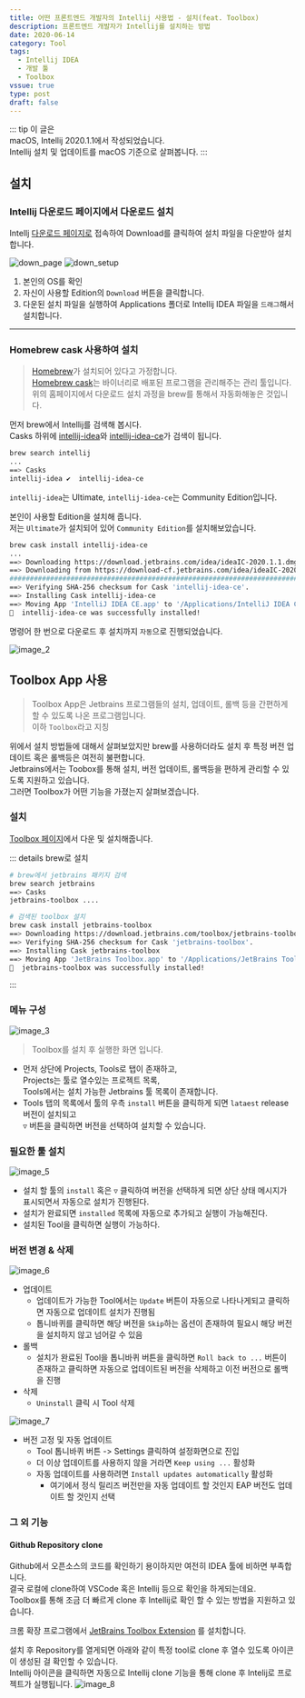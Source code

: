 ```yaml
---
title: 어떤 프론트엔드 개발자의 Intellij 사용법 - 설치(feat. Toolbox)
description: 프론트엔드 개발자가 Intellij를 설치하는 방법
date: 2020-06-14
category: Tool
tags:
  - Intellij IDEA
  - 개발 툴
  - Toolbox
vssue: true
type: post
draft: false
---
```

::: tip 이 글은  
macOS, Intellij 2020.1.1에서 작성되었습니다.  
Intellij 설치 및 업데이트를 macOS 기준으로 살펴봅니다.
:::

## 설치

### Intellij 다운로드 페이지에서 다운로드 설치

Intellj
[다운로드 페이지로](https://www.jetbrains.com/idea/download) 접속하여
Download를 클릭하여 설치 파일을 다운받아 설치합니다.

![down_page](./images/down_page.png)
![down_setup](./images/down_setup.png)
1. 본인의 OS를 확인
2. 자신이 사용할 Edition의 `Download` 버튼을 클릭합니다.
3. 다운된 설치 파일을 실행하여 Applications 폴더로 Intellij IDEA 파일을
   `드래그`해서 설치합니다.

---

### Homebrew cask 사용하여 설치
> [Homebrew](https://brew.sh/)가 설치되어 있다고 가정합니다.  
> [Homebrew cask](https://github.com/Homebrew/homebrew-cask)는 바이너리로
> 배포된 프로그램을 관리해주는 관리 툴입니다.  
> 위의 홈페이지에서 다운로드 설치 과정을 brew를 통해서 자동화해놓은 것입니다.

먼저 brew에서 Intellij를 검색해 봅시다.  
Casks 하위에
[intellij-idea](https://github.com/Homebrew/homebrew-cask/blob/master/Casks/intellij-idea.rb)와
[intellij-idea-ce](https://github.com/Homebrew/homebrew-cask/blob/master/Casks/intellij-idea-ce.rb)가
검색이 됩니다.

```bash
brew search intellij
...
==> Casks
intellij-idea ✔  intellij-idea-ce
```
`intellij-idea`는 Ultimate, `intellij-idea-ce`는 Community Edition입니다.

본인이 사용할 Edition을 설치해 줍니다.  
저는 `Ultimate`가 설치되어 있어 `Community Edition`를 설치해보았습니다.
```bash
brew cask install intellij-idea-ce
...
==> Downloading https://download.jetbrains.com/idea/ideaIC-2020.1.1.dmg
==> Downloading from https://download-cf.jetbrains.com/idea/ideaIC-2020.1.1.dmg
######################################################################## 100.0%
==> Verifying SHA-256 checksum for Cask 'intellij-idea-ce'.
==> Installing Cask intellij-idea-ce
==> Moving App 'IntelliJ IDEA CE.app' to '/Applications/IntelliJ IDEA CE.app'.
🍺  intellij-idea-ce was successfully installed!
```

명령어 한 번으로 다운로드 후 설치까지 `자동`으로 진행되었습니다.

![image_2](./images/image_2.png)

## Toolbox App 사용
> Toolbox App은 Jetbrains 프로그램들의 설치, 업데이트, 롤백 등을 간편하게 할 수 있도록
> 나온 프로그램입니다.  
> 이하 `Toolbox`라고 지칭

위에서 설치 방법들에 대해서 살펴보았지만 brew를 사용하더라도 설치 후 특정 버전 업데이트 혹은
롤백등은 여전히 불편합니다.  
Jetbrains에서는 Toobox를 통해 설치, 버전 업데이트, 롤백등을 편하게 관리할 수 있도록
지원하고 있습니다.  
그러면 Toolbox가 어떤 기능을 가졌는지 살펴보겠습니다.


### 설치
[Toolbox 페이지](https://www.jetbrains.com/toolbox-app/)에서 다운 및 설치해줍니다.

::: details brew로 설치
```bash
# brew에서 jetbrains 패키지 검색
brew search jetbrains
==> Casks
jetbrains-toolbox ....

# 검색된 toolbox 설치
brew cask install jetbrains-toolbox   
==> Downloading https://download.jetbrains.com/toolbox/jetbrains-toolbox-1.17.7018.dmg
==> Verifying SHA-256 checksum for Cask 'jetbrains-toolbox'.
==> Installing Cask jetbrains-toolbox
==> Moving App 'JetBrains Toolbox.app' to '/Applications/JetBrains Toolbox.app'.
🍺  jetbrains-toolbox was successfully installed!

```
:::

### 메뉴 구성

![image_3](./images/image_3.png)
> Toolbox를 설치 후 실행한 화면 입니다.

- 먼저 상단에 Projects, Tools로 탭이 존재하고,  
  Projects는 툴로 열수있는 프로젝트 목록,  
  Tools에서는 설치 가능한 Jetbrains 툴 목록이 존재합니다.
- Tools 탭의 목록에서 툴의 우측 `install` 버튼을 클릭하게 되면 `lataest` release
  버전이 설치되고  
  `▽` 버튼을 클릭하면 버전을 선택하여 설치할 수 있습니다.

### 필요한 툴 설치

![image_5](./images/image_5.png)

- 설치 할 툴의 `install` 혹은 `▽` 클릭하여 버전을 선택하게 되면 상단 상태 메시지가
  표시되면서 자동으로 설치가 진행된다.
- 설치가 완료되면 `installed` 목록에 자동으로 추가되고 실행이 가능해진다.
- 설치된 Tool을 클릭하면 실행이 가능하다.

### 버전 변경 & 삭제
![image_6](./images/image_6.png)

- 업데이트
  - 업데이트가 가능한 Tool에서는 `Update` 버튼이 자동으로 나타나게되고 클릭하면 자동으로
    업데이트 설치가 진행됨
  - 톱니바퀴를 클릭하면 해당 버전을 `Skip`하는 옵션이 존재하여 필요시 해당 버전을 설치하지
    않고 넘어갈 수 있음
- 롤백
  - 설치가 완료된 Tool을 톱니바퀴 버튼을 클릭하면 `Roll back to ...` 버튼이 존재하고
    클릭하면 자동으로 업데이트된 버전을 삭제하고 이전 버전으로 롤백을 진행
- 삭제
  - `Uninstall` 클릭 시 Tool 삭제

![image_7](./images/image_7.png)
- 버전 고정 및 자동 업데이트
  - Tool 톱니바퀴 버튼 -> Settings 클릭하여 설정화면으로 진입
  - 더 이상 업데이트를 사용하지 않을 거라면 `Keep using ...` 활성화
  - 자동 업데이트를 사용하려면 `Install updates automatically` 활성화
    - 여기에서 정식 릴리즈 버전만을 자동 업데이트 할 것인지 EAP 버전도 업데이트 할 것인지
      선택

### 그 외 기능

#### Github Repository clone
Github에서 오픈소스의 코드를 확인하기 용이하지만 여전히 IDEA 툴에 비하면 부족합니다.  
결국 로컬에 clone하여 VSCode 혹은 Intellij 등으로 확인을 하게되는데요.  
Toolbox를 통해 조금 더 빠르게 clone 후 Intellij로 확인 할 수 있는 방법을 지원하고
있습니다.

크롬 확장 프로그램에서
[JetBrains Toolbox Extension](https://chrome.google.com/webstore/detail/jetbrains-toolbox-extensi/offnedcbhjldheanlbojaefbfbllddna)
를 설치합니다.

설치 후 Repository를 열게되면 아래와 같이 특정 tool로 clone 후 열수 있도록 아이콘이
생성된 걸 확인할 수 있습니다.  
Intellij 아이콘을 클릭하면 자동으로 Intellij clone 기능을 통해 clone 후 Intelij로
프로젝트가 실행됩니다.
![image_8](./images/image_8.png)

